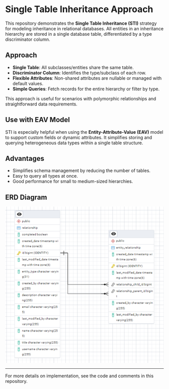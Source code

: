 # Single Table Inheritance Approach

This repository demonstrates the **Single Table Inheritance (STI)** strategy for modeling inheritance in relational
databases. All entities in an inheritance hierarchy are stored in a single database table, differentiated by a type
discriminator column.

## Approach

- **Single Table**: All subclasses/entities share the same table.
- **Discriminator Column**: Identifies the type/subclass of each row.
- **Flexible Attributes**: Non-shared attributes are nullable or managed with default values.
- **Simple Queries**: Fetch records for the entire hierarchy or filter by type.

This approach is useful for scenarios with polymorphic relationships and straightforward data requirements.

## Use with EAV Model

STI is especially helpful when using the **Entity-Attribute-Value (EAV)** model to support custom fields or dynamic
attributes. It simplifies storing and querying heterogeneous data types within a single table structure.

## Advantages

- Simplifies schema management by reducing the number of tables.
- Easy to query all types at once.
- Good performance for small to medium-sized hierarchies.

## ERD Diagram

![img.png](img.png)

---

For more details on implementation, see the code and comments in this repository.